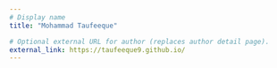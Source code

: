 ```yaml
---
# Display name
title: "Mohammad Taufeeque"

# Optional external URL for author (replaces author detail page).
external_link: https://taufeeque9.github.io/
---
```

